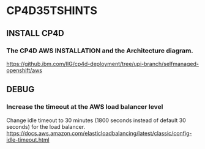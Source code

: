 # CP4D35TSHINTS

## INSTALL CP4D

### The CP4D AWS INSTALLATION and the Architecture diagram.
https://github.ibm.com/IIG/cp4d-deployment/tree/upi-branch/selfmanaged-openshift/aws

## DEBUG

### Increase the timeout at the AWS load balancer level 

Change idle timeout to 30 minutes (1800 seconds instead of default 30 seconds) for the load balancer.
https://docs.aws.amazon.com/elasticloadbalancing/latest/classic/config-idle-timeout.html 
